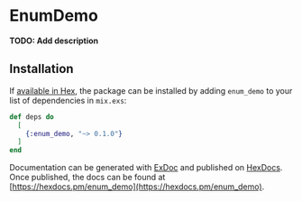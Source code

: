 # EnumDemo

**TODO: Add description**

## Installation

If [available in Hex](https://hex.pm/docs/publish), the package can be installed
by adding `enum_demo` to your list of dependencies in `mix.exs`:

```elixir
def deps do
  [
    {:enum_demo, "~> 0.1.0"}
  ]
end
```

Documentation can be generated with [ExDoc](https://github.com/elixir-lang/ex_doc)
and published on [HexDocs](https://hexdocs.pm). Once published, the docs can
be found at [https://hexdocs.pm/enum_demo](https://hexdocs.pm/enum_demo).

